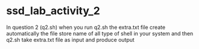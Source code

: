# ssd_lab_activity_2
In question 2 (q2.sh) when you run q2.sh the extra.txt file create automatically the file store name of all type of shell in your system and then q2.sh take extra.txt file as input and produce output

